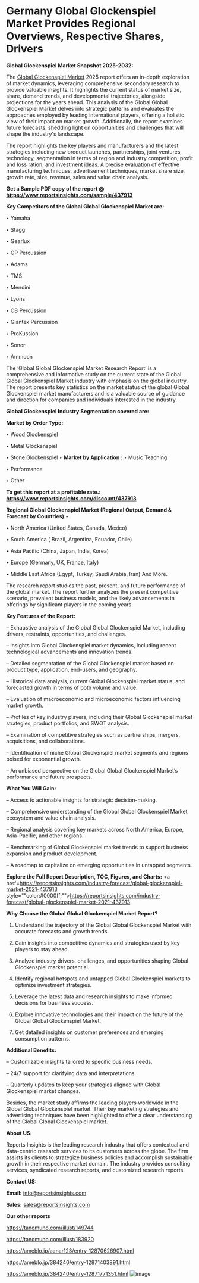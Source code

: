 # Germany Global Glockenspiel Market Provides Regional Overviews, Respective Shares, Drivers

<strong>Global Glockenspiel Market Snapshot 2025-2032:</strong>

The <a href=https://www.reportsinsights.com/sample/437913>Global Glockenspiel Market</a> 2025 report offers an in-depth exploration of market dynamics, leveraging comprehensive secondary research to provide valuable insights. It highlights the current status of market size, share, demand trends, and developmental trajectories, alongside projections for the years ahead. This analysis of the Global Global Glockenspiel Market delves into strategic patterns and evaluates the approaches employed by leading international players, offering a holistic view of their impact on market growth. Additionally, the report examines future forecasts, shedding light on opportunities and challenges that will shape the industry's landscape.

The report highlights the key players and manufacturers and the latest strategies including new product launches, partnerships, joint ventures, technology, segmentation in terms of region and industry competition, profit and loss ration, and investment ideas. A precise evaluation of effective manufacturing techniques, advertisement techniques, market share size, growth rate, size, revenue, sales and value chain analysis.

<strong>Get a Sample PDF copy of the report @ <a href=https://www.reportsinsights.com/sample/437913 style=color:#0000ff;>https://www.reportsinsights.com/sample/437913</a></strong>

<strong>Key Competitors of the Global Global Glockenspiel Market are:</strong>

‣ Yamaha

‣ Stagg

‣ Gearlux

‣ GP Percussion

‣ Adams

‣ TMS

‣ Mendini

‣ Lyons

‣ CB Percussion

‣ Giantex Percussion

‣ ProKussion

‣ Sonor

‣ Ammoon

The ‘Global Global Glockenspiel Market Research Report’ is a comprehensive and informative study on the current state of the Global Global Glockenspiel Market industry with emphasis on the global industry. The report presents key statistics on the market status of the global Global Glockenspiel market manufacturers and is a valuable source of guidance and direction for companies and individuals interested in the industry.

<strong>Global Glockenspiel Industry Segmentation covered are:</strong>

<strong>Market by Order Type: </strong>

‣ Wood Glockenspiel

‣ Metal Glockenspiel

‣ Stone Glockenspiel
‣ 
<strong>Market by Application :</strong>
‣ Music Teaching

‣ Performance

‣ Other

<strong>To get this report at a profitable rate.: <a href=https://www.reportsinsights.com/discount/437913 style=color:#0000ff;>https://www.reportsinsights.com/discount/437913</a></strong>

<strong>Regional Global Glockenspiel Market (Regional Output, Demand &amp; Forecast by Countries):-</strong>

• North America (United States, Canada, Mexico)

• South America ( Brazil, Argentina, Ecuador, Chile)

• Asia Pacific (China, Japan, India, Korea)

• Europe (Germany, UK, France, Italy)

• Middle East Africa (Egypt, Turkey, Saudi Arabia, Iran) And More.

The research report studies the past, present, and future performance of the global market. The report further analyzes the present competitive scenario, prevalent business models, and the likely advancements in offerings by significant players in the coming years.

<strong>Key Features of the Report:</strong>

– Exhaustive analysis of the Global Global Glockenspiel Market, including drivers, restraints, opportunities, and challenges.

– Insights into Global Glockenspiel market dynamics, including recent technological advancements and innovation trends.

– Detailed segmentation of the Global Glockenspiel market based on product type, application, end-users, and geography.

– Historical data analysis, current Global Glockenspiel market status, and forecasted growth in terms of both volume and value.

– Evaluation of macroeconomic and microeconomic factors influencing market growth.

– Profiles of key industry players, including their Global Glockenspiel market strategies, product portfolios, and SWOT analysis.

– Examination of competitive strategies such as partnerships, mergers, acquisitions, and collaborations.

– Identification of niche Global Glockenspiel market segments and regions poised for exponential growth.

– An unbiased perspective on the Global Global Glockenspiel Market’s performance and future prospects.

<strong>What You Will Gain:</strong>

– Access to actionable insights for strategic decision-making.

– Comprehensive understanding of the Global Global Glockenspiel Market ecosystem and value chain analysis.

– Regional analysis covering key markets across North America, Europe, Asia-Pacific, and other regions.

– Benchmarking of Global Glockenspiel market trends to support business expansion and product development.

– A roadmap to capitalize on emerging opportunities in untapped segments.

<strong>Explore the Full Report Description, TOC, Figures, and Charts:</strong>
<a href=https://reportsinsights.com/industry-forecast/global-glockenspiel-market-2021-437913 style=""color:#0000ff;"">https://reportsinsights.com/industry-forecast/global-glockenspiel-market-2021-437913</a>

<strong>Why Choose the Global Global Glockenspiel Market Report?</strong>

1. Understand the trajectory of the Global Global Glockenspiel Market with accurate forecasts and growth trends.

2. Gain insights into competitive dynamics and strategies used by key players to stay ahead.

3. Analyze industry drivers, challenges, and opportunities shaping Global Glockenspiel market potential.

4. Identify regional hotspots and untapped Global Glockenspiel markets to optimize investment strategies.

5. Leverage the latest data and research insights to make informed decisions for business success.

6. Explore innovative technologies and their impact on the future of the Global Global Glockenspiel Market.

7. Get detailed insights on customer preferences and emerging consumption patterns.

<strong>Additional Benefits:</strong>

– Customizable insights tailored to specific business needs.

– 24/7 support for clarifying data and interpretations.

– Quarterly updates to keep your strategies aligned with Global Glockenspiel market changes.

Besides, the market study affirms the leading players worldwide in the Global Global Glockenspiel market. Their key marketing strategies and advertising techniques have been highlighted to offer a clear understanding of the Global Global Glockenspiel market.

<strong><strong>About US</strong>:</strong>

Reports Insights is the leading research industry that offers contextual and data-centric research services to its customers across the globe. The firm assists its clients to strategize business policies and accomplish sustainable growth in their respective market domain. The industry provides consulting services, syndicated research reports, and customized research reports.

<strong>Contact US:</strong>

<p class=><b>Email:</b> <a href=mailto:info@reportsinsights.com>info@reportsinsights.com</a></p>
<p class=><b>Sales:</b> <a href=mailto:sales@reportsinsights.com>sales@reportsinsights.com</a></p>

<strong>Our other reports</strong>

<a href=https://tanomuno.com/illust/149744>https://tanomuno.com/illust/149744</a>

<a href=https://tanomuno.com/illust/183920>https://tanomuno.com/illust/183920</a>

<a href=https://ameblo.jp/aanar123/entry-12870626907.html>https://ameblo.jp/aanar123/entry-12870626907.html</a>

<a href=https://ameblo.jp/384240/entry-12871403891.html>https://ameblo.jp/384240/entry-12871403891.html</a>

<a href=https://ameblo.jp/384240/entry-12871771351.html>https://ameblo.jp/384240/entry-12871771351.html</a>
![image](https://github.com/user-attachments/assets/8896bb53-d53e-46be-b226-d69ae9b66435)
